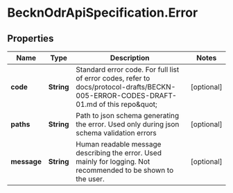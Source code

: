 # BecknOdrApiSpecification.Error

## Properties

Name | Type | Description | Notes
------------ | ------------- | ------------- | -------------
**code** | **String** | Standard error code. For full list of error codes, refer to docs/protocol-drafts/BECKN-005-ERROR-CODES-DRAFT-01.md of this repo\&quot; | [optional] 
**paths** | **String** | Path to json schema generating the error. Used only during json schema validation errors | [optional] 
**message** | **String** | Human readable message describing the error. Used mainly for logging. Not recommended to be shown to the user. | [optional] 


